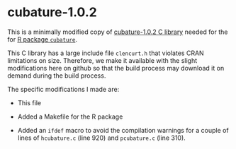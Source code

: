 # cubature-1.0.2

This is a minimally modified copy of
[cubature-1.0.2 C library](http://ab-initio.mit.edu/wiki/index.php/Cubature)
needed for the for
[R package `cubature`](https://cran.r-project.org/package=cubature).

This C library has a large include file `clencurt.h` that violates
CRAN limitations on size. Therefore, we make it available with the
slight modifications here on github so that the build process may
download it on demand during the build process.

The specific modifications I made are:

- This file

- Added a Makefile for the R package

- Added an `ifdef` macro to avoid the compilation warnings for a couple
  of lines of `hcubature.c` (line 920) and `pcubature.c` (line 310).

